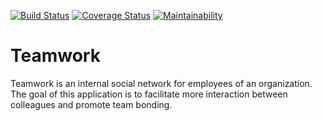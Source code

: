 [![Build Status](https://travis-ci.com/OluwmayowaF/Teamwork.svg?branch=develop)](https://travis-ci.com/OluwmayowaF/Teamwork) [![Coverage Status](https://coveralls.io/repos/github/OluwmayowaF/Teamwork/badge.svg?branch=develop)](https://coveralls.io/github/OluwmayowaF/Teamwork?branch=develop) [![Maintainability](https://api.codeclimate.com/v1/badges/462fc92b28b14066b968/maintainability)](https://codeclimate.com/github/OluwmayowaF/Teamwork/maintainability)




# Teamwork
Teamwork is an internal social network for employees of an organization. The goal of this application is to facilitate more interaction between colleagues and promote team bonding.
